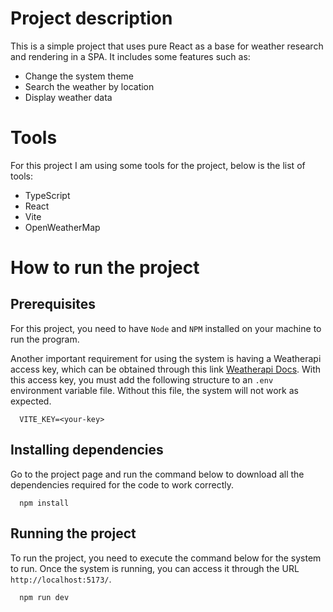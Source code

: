 # Project description

This is a simple project that uses pure React as a base for weather research and rendering in a SPA. It includes some features such as:

- Change the system theme
- Search the weather by location
- Display weather data

# Tools

For this project I am using some tools for the project, below is the list of tools:

- TypeScript
- React
- Vite
- OpenWeatherMap

# How to run the project

## Prerequisites

For this project, you need to have `Node` and `NPM` installed on your machine to run the program.

Another important requirement for using the system is having a Weatherapi access key, which can be obtained through this link [Weatherapi Docs](https://www.weatherapi.com/docs/). With this access key, you must add the following structure to an `.env` environment variable file. Without this file, the system will not work as expected.

```.env
  VITE_KEY=<your-key>
```

## Installing dependencies

Go to the project page and run the command below to download all the dependencies required for the code to work correctly.

```shell
  npm install
```

## Running the project

To run the project, you need to execute the command below for the system to run. Once the system is running, you can access it through the URL `http://localhost:5173/`.

```shell
  npm run dev
```
